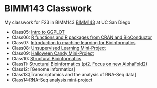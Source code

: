 # BIMM143 Classwork
My classwork for F23 in BIMM143 [BIMM143](https://bioboot.github.io/bimm143_F23/) at UC San Diego 

- Class05: [Intro to GGPLOT](https://github.com/helenakhalil/BIMM143_git.hub/blob/main/class05/class05.pdf)
- Class06: [R functions and R packages from CRAN and BioConductor](https://github.com/helenakhalil/BIMM143_git.hub/blob/main/class06/class06.pdf)   
- Class07: [Introduction to machine learning for Bioinformatics](https://github.com/helenakhalil/BIMM143_git.hub/blob/main/Class07/Class07.pdf)
- Class08: [Unsupervised Learning Mini-Project](https://github.com/helenakhalil/BIMM143_git.hub/blob/main/Class08/Class08.pdf)
- Class09: [Halloween Candy Mini-Project](https://github.com/helenakhalil/BIMM143_git.hub/blob/main/Class09/Class09.pdf)
- Class10: [Structural Bioinformatics ](https://github.com/helenakhalil/BIMM143_git.hub/blob/main/Class10/Class10.pdf)
- Class11: [Structural Bioinformatics (pt2. Focus on new AlphaFold2)](https://github.com/helenakhalil/BIMM143_git.hub/blob/main/Class11/Class11.pdf)
- Class12: [Genome informatics]
- Class13:[Transcriptomics and the analysis of RNA-Seq data]
- Class14:[RNA-Seq analysis mini-project](https://github.com/helenakhalil/BIMM143_git.hub/blob/main/Class14/class14.pdf)
